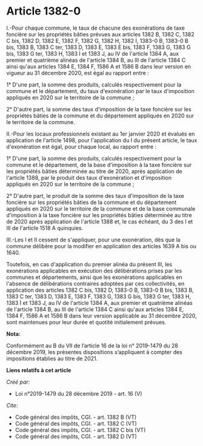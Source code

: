 # Article 1382-0

I.-Pour chaque commune, le taux de chacune des exonérations de taxe foncière sur les propriétés bâties prévues aux articles
1382 B, 1382 C, 1382 C bis, 1382 D, 1382 E, 1382 F, 1382 G, 1382 H, 1382 İ, 1383-0 B, 1383-0 B bis, 1383 B, 1383 C ter, 1383
D, 1383 E, 1383 E bis, 1383 F, 1383 G, 1383 G bis, 1383 G ter, 1383 H, 1383 İ et 1383 J, au IV de l'article 1384 A, aux
premier et quatrième alinéas de l'article 1384 B, au III de l'article 1384 C ainsi qu'aux articles 1384 E, 1384 F, 1586 A et
1586 B dans leur version en vigueur au 31 décembre 2020, est égal au rapport entre : 

1° D'une part, la somme des produits, calculés respectivement pour la commune et le département, du taux d'exonération par le
taux d'imposition appliqués en 2020 sur le territoire de la commune ; 

2° D'autre part, la somme des taux d'imposition de la taxe foncière sur les propriétés bâties de la commune et du département
appliqués en 2020 sur le territoire de la commune. 

II.-Pour les locaux professionnels existant au 1er janvier 2020 et évalués en application de l'article 1498, pour
l'application du I du présent article, le taux d'exonération est égal, pour chaque local, au rapport entre : 

1° D'une part, la somme des produits, calculés respectivement pour la commune et le département, de la base d'imposition à la
taxe foncière sur les propriétés bâties déterminée au titre de 2020, après application de l'article 1388, par le produit des
taux d'exonération et d'imposition appliqués en 2020 sur le territoire de la commune ; 

2° D'autre part, le produit de la somme des taux d'imposition de la taxe foncière sur les propriétés bâties de la commune et
du département appliqués en 2020 sur le territoire de la commune et de la base communale d'imposition à la taxe foncière sur
les propriétés bâties déterminée au titre de 2020 après application de l'article 1388 et, le cas échéant, du 3 des I et III
de l'article 1518 A quinquies. 

III.-Les I et II cessent de s'appliquer, pour une exonération, dès que la commune délibère pour la modifier en application
des articles 1639 A bis ou 1640. 

Toutefois, en cas d'application du premier alinéa du présent III, les exonérations applicables en exécution des délibérations
prises par les communes et départements, ainsi que les exonérations applicables en l'absence de délibérations contraires
adoptées par ces collectivités, en application des articles 1382 C bis, 1382 D, 1383-0 B, 1383-0 B bis, 1383 B, 1383 C ter,
1383 D, 1383 E, 1383 F, 1383 G, 1383 G bis, 1383 G ter, 1383 H, 1383 İ et 1383 J, au IV de l'article 1384 A, aux premier et
quatrième alinéas de l'article 1384 B, au III de l'article 1384 C ainsi qu'aux articles 1384 E, 1384 F, 1586 A et 1586 B dans
leur version applicable au 31 décembre 2020, sont maintenues pour leur durée et quotité initialement prévues.

**Nota:**

Conformément au B du VII de l’article 16 de la loi n° 2019-1479 du 28 décembre 2019, les présentes dispositions s’appliquent
à compter des impositions établies au titre de 2021.

**Liens relatifs à cet article**

_Créé par_:

  - Loi n°2019-1479 du 28 décembre 2019 - art. 16 (V)

_Cite_:

  - Code général des impôts, CGI. - art. 1382 B (VT)
  - Code général des impôts, CGI. - art. 1382 C (VT)
  - Code général des impôts, CGI. - art. 1382 C bis (VT)
  - Code général des impôts, CGI. - art. 1382 D (VT)
